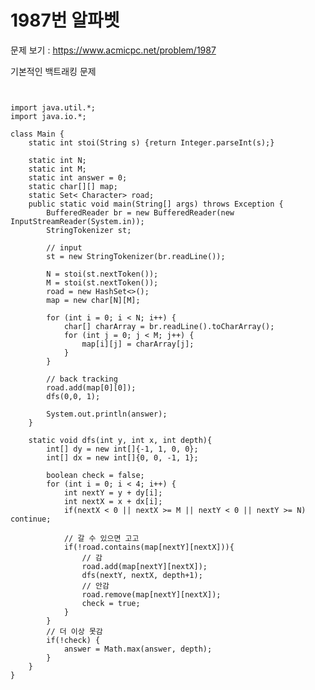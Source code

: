#  1987번 알파벳

문제 보기 : <https://www.acmicpc.net/problem/1987>

기본적인 백트래킹 문제

<pre><code>

import java.util.*;
import java.io.*;

class Main {
    static int stoi(String s) {return Integer.parseInt(s);}

    static int N;
    static int M;
    static int answer = 0;
    static char[][] map;
    static Set< Character> road;
    public static void main(String[] args) throws Exception {
        BufferedReader br = new BufferedReader(new InputStreamReader(System.in));
        StringTokenizer st;

        // input
        st = new StringTokenizer(br.readLine());

        N = stoi(st.nextToken());
        M = stoi(st.nextToken());
        road = new HashSet<>();
        map = new char[N][M];

        for (int i = 0; i < N; i++) {
            char[] charArray = br.readLine().toCharArray();
            for (int j = 0; j < M; j++) {
                map[i][j] = charArray[j];
            }
        }

        // back tracking
        road.add(map[0][0]);
        dfs(0,0, 1);

        System.out.println(answer);
    }

    static void dfs(int y, int x, int depth){
        int[] dy = new int[]{-1, 1, 0, 0};
        int[] dx = new int[]{0, 0, -1, 1};

        boolean check = false;
        for (int i = 0; i < 4; i++) {
            int nextY = y + dy[i];
            int nextX = x + dx[i];
            if(nextX < 0 || nextX >= M || nextY < 0 || nextY >= N) continue;

            // 갈 수 있으면 고고
            if(!road.contains(map[nextY][nextX])){
                // 감
                road.add(map[nextY][nextX]);
                dfs(nextY, nextX, depth+1);
                // 안감
                road.remove(map[nextY][nextX]);
                check = true;
            }
        }
        // 더 이상 못감
        if(!check) {
            answer = Math.max(answer, depth);
        }
    }
}


</code></pre>